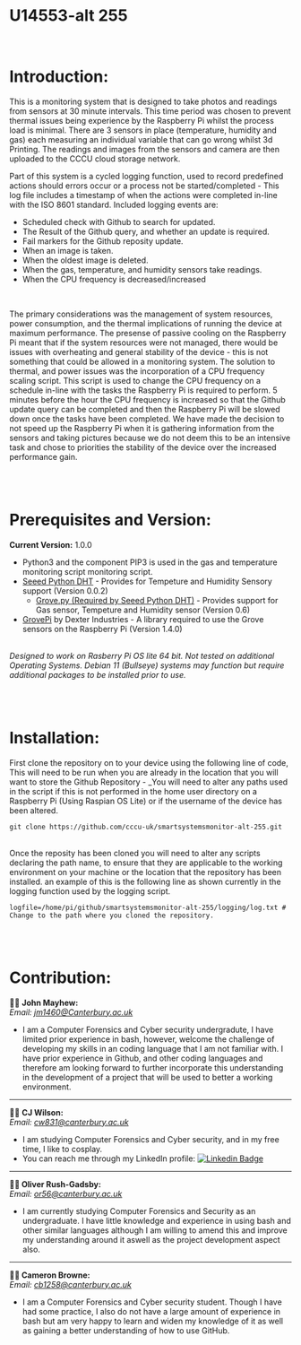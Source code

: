 U14553-alt 255
====
<br>

# Introduction:

This is a monitoring system that is designed to take photos and readings from sensors at 30 minute intervals. This time period was chosen to prevent thermal issues being experience by the Raspberry Pi whilst the process load is minimal. There are 3 sensors in place (temperature, humidity and gas) each measuring an individual variable that can go wrong whilst 3d Printing. The readings and images from the sensors and camera are then uploaded to the CCCU cloud storage network.

Part of this system is a cycled logging function, used to record predefined actions should errors occur or a process not be started/completed - This log file includes a timestamp of when the actions were completed in-line with the ISO 8601 standard. Included logging events are: <br>
* Scheduled check with Github to search for updated.
* The Result of the Github query, and whether an update is required. 
* Fail markers for the Github reposity update. 
* When an image is taken.
* When the oldest image is deleted.
* When the gas, temperature, and humidity sensors take readings. 
* When the CPU frequency is decreased/increased
<br>

The primary considerations was the management of system resources, power consumption, and the thermal implications of running the device at maximum performance. The presense of passive cooling on the Raspberry Pi meant that if the system resources were not managed, there would be issues with overheating and general stability of the device - this is not something that could be allowed in a monitoring system. The solution to thermal, and power issues was the incorporation of a CPU frequency scaling script. This script is used to change the CPU frequency on a schedule in-line with the tasks the Raspberry Pi is required to perform. 5 minutes before the hour the CPU frequency is increased so that the Github update query can be completed and then the Raspberry Pi will be slowed down once the tasks have been completed. We have made the decision to not speed up the Raspberry Pi when it is gathering information from the sensors and taking pictures because we do not deem this to be an intensive task and chose to priorities the stability of the device over the increased performance gain. 

<br><br>

# Prerequisites and Version:
**Current Version:** 1.0.0  
* Python3 and the component PIP3 is used in the gas and temperature monitoring script monitoring script.
* [Seeed Python DHT](https://github.com/Seeed-Studio/Seeed_Python_DHT) - Provides for Tempeture and Humidity Sensory support (Version 0.0.2)  
  * [Grove.py (Required by Seeed Python DHT)](https://github.com/Seeed-Studio/grove.py) - Provides support for Gas sensor, Tempeture and Humidity sensor (Version 0.6)  
* [GrovePi](https://github.com/DexterInd/GrovePi) by Dexter Industries - A library required to use the Grove sensors on the Raspberry Pi (Version 1.4.0)  

<br>_Designed to work on Rasberry Pi OS lite 64 bit. Not tested on additional Operating Systems. Debian 11 (Bullseye) systems may function but require additional packages to be installed prior to use._

<br><br>

# Installation:

First clone the repository on to your device using the following line of code, This will need to be run when you are already in the location that you will want to store the Github Repository - _You will need to alter any paths used in the script if this is not performed in the home user directory on a Raspberry Pi (Using Raspian OS Lite) or if the username of the device has been altered.
```Shell
git clone https://github.com/cccu-uk/smartsystemsmonitor-alt-255.git
```

<br>
Once the reposity has been cloned you will need to alter any scripts declaring the path name, to ensure that they are applicable to the working environment on your machine or the location that the repository has been installed. an example of this is the following line as shown currently in the logging function used by the logging script.

```Shell
logfile=/home/pi/github/smartsystemsmonitor-alt-255/logging/log.txt # Change to the path where you cloned the repository. 
```

<br><br>

# Contribution:

:man_technologist: **John Mayhew:**  
_Email: [jm1460@Canterbury.ac.uk](jm1460@Canterbury.ac.uk)_
- I am a Computer Forensics and Cyber security undergradute, I have limited prior experience in bash, however, welcome the challenge of developing my skills in an coding language that I am not familiar with. I have prior experience in Github, and other coding languages and therefore am looking forward to further incorporate this understanding in the development of a project that will be used to better a working environment.  

----

:woman_technologist: **CJ Wilson:**  
_Email: [cw831@canterbury.ac.uk](c.wilson831@canterbury.ac.uk)_
-	I am studying Computer Forensics and Cyber security, and in my free time, I like to cosplay.
-	You can reach me through my LinkedIn profile: [![Linkedin Badge](https://img.shields.io/badge/-CJ-blue?style=flat&logo=Linkedin&logoColor=white)](https://www.linkedin.com/in/claricejessicawilson/)

---

**:man_technologist:  Oliver Rush-Gadsby:**  
_Email: [or56@canterbury.ac.uk](or56@canterbury.ac.uk)_
- I am currently studying Computer Forensics and Security as an undergraduate. I have little knowledge and experience in using bash and other similar languages although I am willing to amend this and improve my understanding around it aswell as the project development aspect also. 

---


**:woman_technologist: Cameron Browne:**  
_Email: [cb1258@canterbury.ac.uk](cb1258@canterbury.ac.uk)_
- I am a Computer Forensics and Cyber security student. Though I have had some practice, I also do not have a large amount of experience in bash but am very happy to learn and widen my knowledge of it as well as gaining a better understanding of how to use GitHub. 

